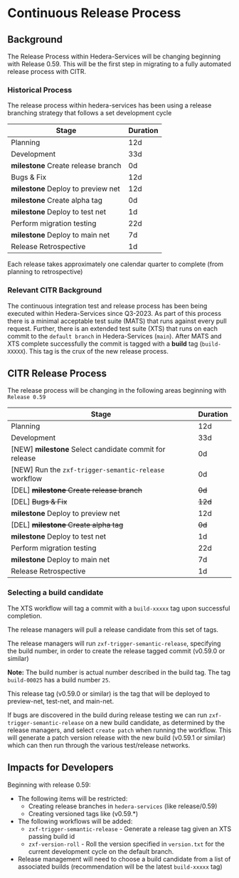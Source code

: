 # Continuous Release Process

## Background

The Release Process within Hedera-Services will be changing beginning with Release 0.59. This will be the first step in
migrating to a fully automated release process with CITR.

### Historical Process

The release process within hedera-services has been using a release branching strategy that follows
a set development cycle

|                Stage                | Duration |
|-------------------------------------|----------|
| Planning                            | 12d      |
| Development                         | 33d      |
| **milestone** Create release branch | 0d       |
| Bugs & Fix                          | 12d      |
| **milestone** Deploy to preview net | 12d      |
| **milestone** Create alpha tag      | 0d       |
| **milestone** Deploy to test net    | 1d       |
| Perform migration testing           | 22d      |
| **milestone** Deploy to main net    | 7d       |
| Release Retrospective               | 1d       |

Each release takes approximately one calendar quarter to complete (from planning to retrospective)

### Relevant CITR Background

The continuous integration test and release process has been being executed within Hedera-Services since Q3-2023.
As part of this process there is a minimal acceptable test suite (MATS) that runs against every pull request. Further,
there is an extended test suite (XTS) that runs on each commit to the `default branch` in Hedera-Services (`main`).
After MATS and XTS complete successfully the commit is tagged with a **build** tag (`build-XXXXX`). This tag is the
crux of the new release process.

## CITR Release Process

The release process will be changing in the following areas beginning with `Release 0.59`

|                          Stage                          | Duration |
|---------------------------------------------------------|----------|
| Planning                                                | 12d      |
| Development                                             | 33d      |
| [NEW] **milestone** Select candidate commit for release | 0d       |
| [NEW] Run the `zxf-trigger-semantic-release` workflow   | 0d       |
| [DEL] ~~**milestone** Create release branch~~           | ~~0d~~   |
| [DEL] ~~Bugs & Fix~~                                    | ~~12d~~  |
| **milestone** Deploy to preview net                     | 12d      |
| [DEL] ~~**milestone** Create alpha tag~~                | ~~0d~~   |
| **milestone** Deploy to test net                        | 1d       |
| Perform migration testing                               | 22d      |
| **milestone** Deploy to main net                        | 7d       |
| Release Retrospective                                   | 1d       |

### Selecting a build candidate

The XTS workflow will tag a commit with a `build-xxxxx` tag upon successful completion.

The release managers will pull a release candidate from this set of tags.

The release managers will run `zxf-trigger-semantic-release`, specifying the build number, in order to create the
release tagged commit (v0.59.0 or similar)

**Note:** The build number is actual number described in the build tag. The tag `build-00025` has a build number `25`.

This release tag (v0.59.0 or similar) is the tag that will be deployed to preview-net, test-net, and main-net.

If bugs are discovered in the build during release testing we can run `zxf-trigger-semantic-release` on a new build
candidate, as determined by the release managers, and select `create patch` when running the workflow. This will
generate a patch version release with the new build (v0.59.1 or similar) which can then run through the various
test/release networks.

## Impacts for Developers

Beginning with release 0.59:

- The following items will be restricted:
  - Creating release branches in `hedera-services` (like release/0.59)
  - Creating versioned tags like (v0.59.*)
- The following workflows will be added:
  - `zxf-trigger-semantic-release` - Generate a release tag given an XTS passing build id
  - `zxf-version-roll` - Roll the version specified in `version.txt` for the current development cycle on the default
    branch.
- Release management will need to choose a build candidate from a list of associated builds (recommendation will be the
  latest `build-xxxxx` tag)
